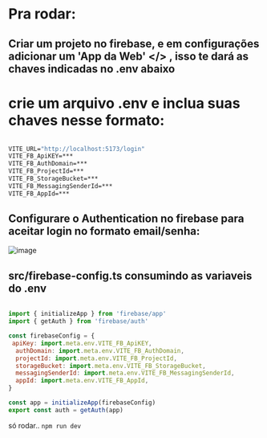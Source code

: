 # Pra rodar:

## Criar um projeto no firebase, e em configurações adicionar um 'App da Web' </> , isso te dará as chaves indicadas no .env abaixo

# crie um arquivo .env e inclua suas chaves nesse formato:

```cmd

VITE_URL="http://localhost:5173/login"
VITE_FB_ApiKEY=***
VITE_FB_AuthDomain=***
VITE_FB_ProjectId=***
VITE_FB_StorageBucket=***
VITE_FB_MessagingSenderId=***
VITE_FB_AppId=***

```

## Configurare o Authentication no firebase para aceitar login no formato email/senha:
![image](https://github.com/Eddi3MS/sopha/assets/75024157/68d0e367-5049-4942-a221-4c7b4b9e16f7)

## src/firebase-config.ts consumindo as variaveis do .env
```js

import { initializeApp } from 'firebase/app'
import { getAuth } from 'firebase/auth'

const firebaseConfig = {
 apiKey: import.meta.env.VITE_FB_ApiKEY,
  authDomain: import.meta.env.VITE_FB_AuthDomain,
  projectId: import.meta.env.VITE_FB_ProjectId,
  storageBucket: import.meta.env.VITE_FB_StorageBucket,
  messagingSenderId: import.meta.env.VITE_FB_MessagingSenderId,
  appId: import.meta.env.VITE_FB_AppId,
}

const app = initializeApp(firebaseConfig)
export const auth = getAuth(app)

```






só rodar.. ```npm run dev```

